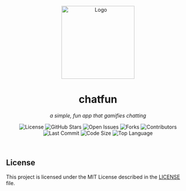 <p align="center">
  <img src="https://example.com/logo" alt="Logo" width="200" height="200"/>
</p>

<h1 align="center">chatfun</h1>

<p align="center">
  <em>a simple, fun app that gamifies chatting</em>
</p>

<p align="center">
  <!-- License -->
  <a href="https://github.com/chatfundev/website/blob/main/LICENSE" style="text-decoration: none;">
    <img src="https://img.shields.io/github/license/chatfundev/website?style=flat-square&logo=opensourceinitiative&color=34c759" alt="License">
  </a>
  <!-- Stars -->
  <a href="https://github.com/chatfundev/website/stargazers" style="text-decoration: none;">
    <img src="https://img.shields.io/github/stars/chatfundev/website?style=flat-square&logo=star&color=f2a900" alt="GitHub Stars">
  </a>
  <!-- Issues -->
  <a href="https://github.com/chatfundev/website/issues" style="text-decoration: none;">
    <img src="https://img.shields.io/github/issues/chatfundev/website?style=flat-square&logo=github&color=ff6f61" alt="Open Issues">
  </a>
  <!-- Forks -->
  <a href="https://github.com/chatfundev/website/network/members" style="text-decoration: none;">
    <img src="https://img.shields.io/github/forks/chatfundev/website?style=flat-square&logo=github&color=9059ff" alt="Forks">
  </a>
  <!-- Contributors -->
  <a href="https://github.com/chatfundev/website/graphs/contributors" style="text-decoration: none;">
    <img src="https://img.shields.io/github/contributors/chatfundev/website?style=flat-square&logo=github&color=20c997" alt="Contributors">
  </a>
  <!-- Last Commit -->
  <img src="https://img.shields.io/github/last-commit/chatfundev/website?style=flat-square&logo=git&color=ffb347" alt="Last Commit">
  <!-- Code Size -->
  <img src="https://img.shields.io/github/languages/code-size/chatfundev/website?style=flat-square&logo=files&color=6c757d" alt="Code Size">
  <!-- Top Language -->
  <img src="https://img.shields.io/github/languages/top/chatfundev/website?style=flat-square&color=4f8cc9" alt="Top Language">
</p>

<br/>

## License

This project is licensed under the MIT License described in the [LICENSE](LICENSE) file.
